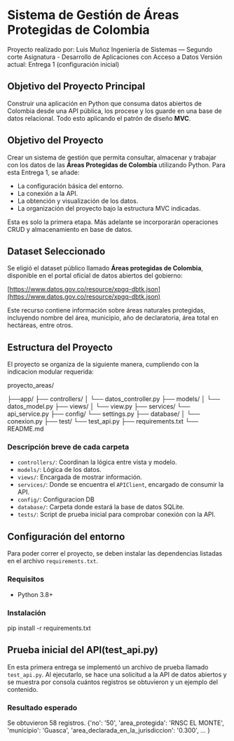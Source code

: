 # Sistema de Gestión de Áreas Protegidas de Colombia

Proyecto realizado por: Luis Muñoz
Ingeniería de Sistemas — Segundo corte
Asignatura - Desarrollo de Aplicaciones con Acceso a Datos
Versión actual: Entrega 1 (configuración inicial)

## Objetivo del Proyecto Principal 
Construir una aplicación en Python que consuma datos abiertos de Colombia desde una API pública, los procese y los guarde en una base de datos relacional. Todo esto aplicando el patrón de diseño **MVC**.

## Objetivo del Proyecto
Crear un sistema de gestión que permita consultar, almacenar y trabajar con los datos de las **Áreas Protegidas de Colombia** utilizando Python. Para esta Entrega 1, se añade:

- La configuración básica del entorno.
- La conexión a la API.
- La obtención y visualización de los datos.
- La organización del proyecto bajo la estructura MVC indicadas.

Esta es solo la primera etapa. Más adelante se incorporarán operaciones CRUD y almacenamiento en base de datos.


## Dataset Seleccionado
Se eligió el dataset público llamado **Áreas protegidas de Colombia**, disponible en el portal oficial de datos abiertos del gobierno:

[https://www.datos.gov.co/resource/xpgq-dbtk.json](https://www.datos.gov.co/resource/xpgq-dbtk.json)

Este recurso contiene información sobre áreas naturales protegidas, incluyendo nombre del área, municipio, año de declaratoria, área total en hectáreas, entre otros.


## Estructura del Proyecto
El proyecto se organiza de la siguiente manera, cumpliendo con la indicacion modular requerida:

proyecto_areas/

├──app/
    ├── controllers/
    │   └── datos_controller.py
    ├── models/
    │   └── datos_model.py
    ├── views/
    │   └── view.py
    ├── services/
        └── api_service.py
├── config/
    └── settings.py
├── database/
│   └── conexion.py
├── test/
    └── test_api.py
├── requirements.txt
└── README.md


### Descripción breve de cada carpeta
- `controllers/`: Coordinan la lógica entre vista y modelo.
- `models/`: Lógica de los datos.
- `views/`: Encargada de mostrar información.
- `services/`: Donde se encuentra el `APIClient`, encargado de consumir la API.
- `config/`: Configuracion DB
- `database/`: Carpeta donde estará la base de datos SQLite.
- `tests/`: Script de prueba inicial para comprobar conexión con la API.


## Configuración del entorno
Para poder correr el proyecto, se deben instalar las dependencias listadas en el archivo `requirements.txt`.


### Requisitos
- Python 3.8+


### Instalación
pip install -r requirements.txt


##  Prueba inicial del API(test_api.py)
En esta primera entrega se implementó un archivo de prueba llamado `test_api.py`. Al ejecutarlo, se hace una solicitud a la API de datos abiertos y se muestra por consola cuántos registros se obtuvieron y un ejemplo del contenido.


### Resultado esperado
Se obtuvieron 58 registros.
{'no': '50', 'area_protegida': 'RNSC EL MONTE', 'municipio': 'Guasca', 'area_declarada_en_la_jurisdiccion': '0.300', ... }